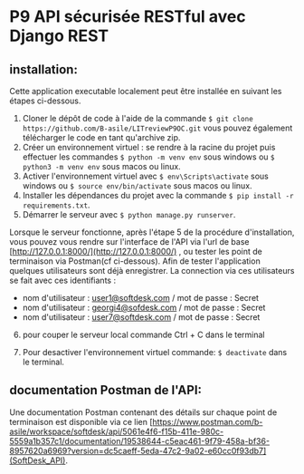 # P9 API sécurisée RESTful avec Django REST #
## installation: ##
Cette application executable localement peut être installée en suivant les étapes ci-dessous.
1. Cloner le dépôt de code à l'aide de la commande ```$ git clone https://github.com/B-asile/LITreviewP9OC.git``` vous pouvez également télécharger le code en tant qu'archive zip.
2. Créer un environnement virtuel : se rendre à la racine du projet puis effectuer les commandes ```$ python -m venv env``` sous windows ou ```$ python3 -m venv env``` sous macos ou linux.
3. Activer l'environnement virtuel avec ```$ env\Scripts\activate``` sous windows ou ```$ source env/bin/activate``` sous macos ou linux.
4. Installer les dépendances du projet avec la commande ```$ pip install -r requirements.txt```.
5. Démarrer le serveur avec ```$ python manage.py runserver```.

Lorsque le serveur fonctionne, après l'étape 5 de la procédure d'installation, vous pouvez vous rendre sur l'interface de l'API via l'url de base [http://127.0.0.1:8000/](http://127.0.0.1:8000/) , ou tester les point de terminaison via Postman(cf ci-dessous).
Afin de tester l'application quelques utilisateurs sont déjà enregistrer.
La connection via ces utilisateurs se fait avec ces identifiants :
  *  nom d'utilisateur : user1@softdesk.com / mot de passe : Secret 
  *   nom d'utilisateur : georgi4@sofdesk.com / mot de passe : Secret 
  *   nom d'utilisateur : user7@softdesk.com / mot de passe : Secret

6. pour couper le serveur local commande Ctrl + C dans le terminal

7. Pour desactiver l'environnement virtuel commande:  ```$ deactivate``` dans le terminal.

## documentation Postman de l'API: ##
Une documentation Postman contenant des détails sur chaque point de terminaison est disponible via ce lien [https://www.postman.com/b-asile/workspace/softdesk/api/5061e4f6-f15b-411e-980c-5559a1b357c1/documentation/19538644-c5eac461-9f79-458a-bf36-8957620a6969?version=dc5caeff-5eda-47c2-9a02-e60cc0f93db7](SoftDesk_API).
